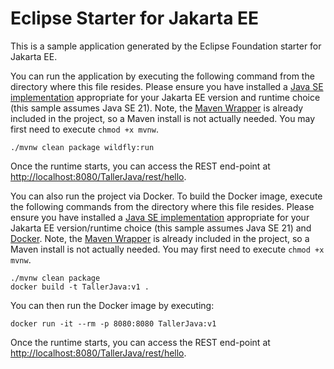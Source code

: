 # Eclipse Starter for Jakarta EE
This is a sample application generated by the Eclipse Foundation starter for Jakarta EE.

You can run the application by executing the following command from the directory where this file resides. 
Please ensure you have installed a [Java SE implementation](https://adoptium.net) appropriate for your 
Jakarta EE version and runtime choice (this sample assumes Java SE 21). Note, 
the [Maven Wrapper](https://maven.apache.org/wrapper/) is already included in the project, so a Maven install 
is not actually needed. You may first need to execute `chmod +x mvnw`.

```
./mvnw clean package wildfly:run
```

Once the runtime starts, you can access the REST end-point at [http://localhost:8080/TallerJava/rest/hello](http://localhost:8080/TallerJava/rest/hello).

You can also run the project via Docker. To build the Docker image, execute the following commands from the 
directory where this file resides. Please ensure you have installed 
a [Java SE implementation](https://adoptium.net) appropriate for your Jakarta EE version/runtime 
choice (this sample assumes Java SE 21) and 
[Docker](https://docs.docker.com/get-docker/). Note, 
the [Maven Wrapper](https://maven.apache.org/wrapper/) is already included in the project, so a Maven install 
is not actually needed. You may first need to execute `chmod +x mvnw`.

```
./mvnw clean package
docker build -t TallerJava:v1 .
```

You can then run the Docker image by executing:

```
docker run -it --rm -p 8080:8080 TallerJava:v1
```

Once the runtime starts, you can access the REST end-point at [http://localhost:8080/TallerJava/rest/hello](http://localhost:8080/TallerJava/rest/hello).
